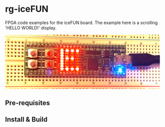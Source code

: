 # rg-iceFUN
FPGA code examples for the iceFUN board. The example here is a scrolling 'HELLO WORLD!' display.  

![iceFUN-E](iceFUN-E.jpg)

## Pre-requisites

## Install & Build



